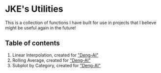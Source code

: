 # JKE's Utilities
This is a collection of functions I have built for use in projects that I believe might be useful again in the future!

## Table of contents
1. Linear Interpolation, created for <a href = "https://github.com/jack-edelberg/deng-ai">"Deng-AI"</a>
2. Rolling Average, created for <a href = "https://github.com/jack-edelberg/deng-ai">"Deng-AI"</a>
3. Subplot by Category, created for <a href = "https://github.com/jack-edelberg/deng-ai">"Deng-AI"</a>
